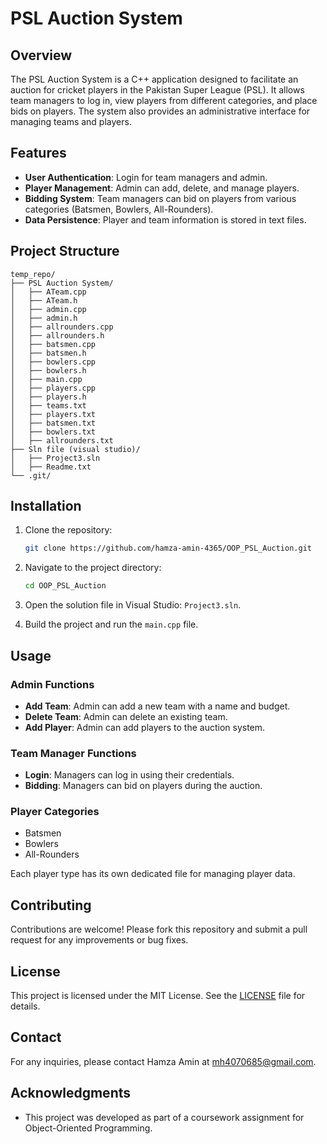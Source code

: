 # PSL Auction System

## Overview

The PSL Auction System is a C++ application designed to facilitate an auction for cricket players in the Pakistan Super League (PSL). It allows team managers to log in, view players from different categories, and place bids on players. The system also provides an administrative interface for managing teams and players.

## Features

- **User Authentication**: Login for team managers and admin.
- **Player Management**: Admin can add, delete, and manage players.
- **Bidding System**: Team managers can bid on players from various categories (Batsmen, Bowlers, All-Rounders).
- **Data Persistence**: Player and team information is stored in text files.

## Project Structure

```plaintext
temp_repo/
├── PSL Auction System/
│   ├── ATeam.cpp
│   ├── ATeam.h
│   ├── admin.cpp
│   ├── admin.h
│   ├── allrounders.cpp
│   ├── allrounders.h
│   ├── batsmen.cpp
│   ├── batsmen.h
│   ├── bowlers.cpp
│   ├── bowlers.h
│   ├── main.cpp
│   ├── players.cpp
│   ├── players.h
│   ├── teams.txt
│   ├── players.txt
│   ├── batsmen.txt
│   ├── bowlers.txt
│   ├── allrounders.txt
├── Sln file (visual studio)/
│   ├── Project3.sln
│   ├── Readme.txt
└── .git/
```

## Installation

1. Clone the repository:
   ```bash
   git clone https://github.com/hamza-amin-4365/OOP_PSL_Auction.git
   ```

2. Navigate to the project directory:
   ```bash
   cd OOP_PSL_Auction
   ```

3. Open the solution file in Visual Studio: `Project3.sln`.

4. Build the project and run the `main.cpp` file.

## Usage

### Admin Functions
- **Add Team**: Admin can add a new team with a name and budget.
- **Delete Team**: Admin can delete an existing team.
- **Add Player**: Admin can add players to the auction system.

### Team Manager Functions
- **Login**: Managers can log in using their credentials.
- **Bidding**: Managers can bid on players during the auction.

### Player Categories
- Batsmen
- Bowlers
- All-Rounders

Each player type has its own dedicated file for managing player data.

## Contributing

Contributions are welcome! Please fork this repository and submit a pull request for any improvements or bug fixes.

## License

This project is licensed under the MIT License. See the [LICENSE](LICENSE) file for details.

## Contact

For any inquiries, please contact Hamza Amin at [mh4070685@gmail.com](mailto:mh4070685@gmail.com).

## Acknowledgments

- This project was developed as part of a coursework assignment for Object-Oriented Programming.